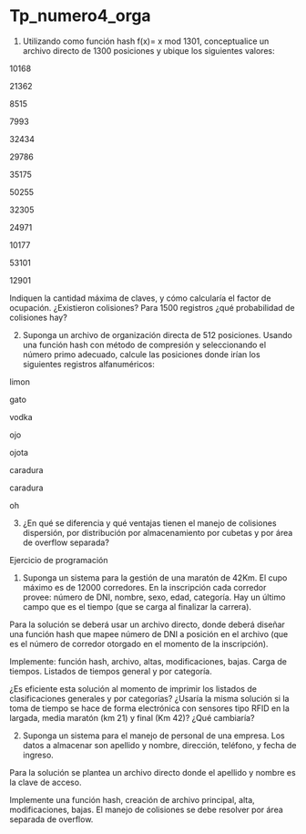 # Tp_numero4_orga
1) Utilizando como función hash f(x)= x mod 1301, conceptualice un archivo directo de 1300 posiciones y ubique los siguientes valores:

10168

21362

8515

7993

32434

29786

35175

50255

32305

24971

10177

53101

12901

Indiquen la cantidad máxima de claves, y cómo calcularía el factor de ocupación. ¿Existieron colisiones? Para 1500 registros ¿qué probabilidad de colisiones hay?


2) Suponga un archivo de organización directa de 512 posiciones. Usando una función hash con método de compresión y seleccionando el número primo adecuado, calcule las posiciones donde irían los siguientes registros alfanuméricos:

limon

gato

vodka

ojo

ojota

caradura

caradura

oh


3) ¿En qué se diferencia y qué ventajas tienen el manejo de colisiones dispersión, por distribución por almacenamiento por cubetas y por área de overflow separada?


Ejercicio de programación


1) Suponga un sistema para la gestión de una maratón de 42Km. El cupo máximo es de 12000 corredores. En la inscripción cada corredor provee: número de DNI, nombre, sexo, edad, categoría. Hay un último campo que es el tiempo (que se carga al finalizar la carrera).

Para la solución se deberá usar un archivo directo, donde deberá diseñar una función hash que mapee número de DNI a posición en el archivo (que es el número de corredor otorgado en el momento de la inscripción).

Implemente: función hash, archivo, altas, modificaciones, bajas. Carga de tiempos. Listados de tiempos general y por categoría.

¿Es eficiente esta solución al momento de imprimir los listados de clasificaciones generales y por categorías? ¿Usaría la misma solución si la toma de tiempo se hace de forma electrónica con sensores tipo RFID en la largada, media maratón (km 21) y final (Km 42)? ¿Qué cambiaría?


2) Suponga un sistema para el manejo de personal de una empresa. Los datos a almacenar son apellido y nombre, dirección, teléfono, y fecha de ingreso.

Para la solución se plantea un archivo directo donde el apellido y nombre es la clave de acceso.

Implemente una función hash, creación de archivo principal, alta, modificaciones, bajas. El manejo de colisiones se debe resolver por área separada de overflow.


